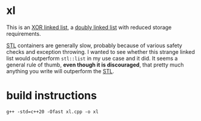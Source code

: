 # xl
This is an [XOR linked list](https://en.wikipedia.org/wiki/XOR_linked_list), a [doubly linked list](https://en.wikipedia.org/wiki/Doubly_linked_list) with reduced storage requirements.

[STL](https://en.wikipedia.org/wiki/Standard_Template_Library) containers are generally slow, probably because of various safety checks and exception throwing. I wanted to see whether this strange linked list would outperform `stl::list` in my use case and it did. It seems a general rule of thumb, **even though it is discouraged**, that pretty much anything you write will outperform the [STL](https://en.wikipedia.org/wiki/Standard_Template_Library).

# build instructions
    g++ -std=c++20 -Ofast xl.cpp -o xl
